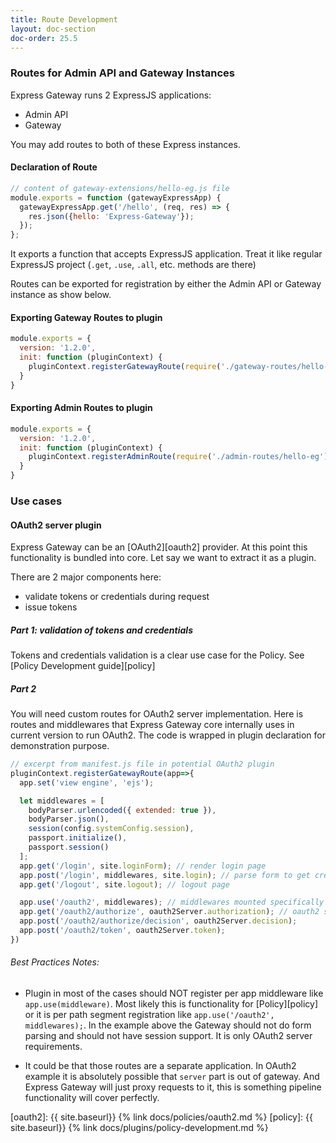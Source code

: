 ```yaml
---
title: Route Development
layout: doc-section
doc-order: 25.5
---
```


### Routes for Admin API and Gateway Instances
Express Gateway runs 2 ExpressJS applications:
- Admin API
- Gateway

You may add routes to both of these Express instances.

#### Declaration of Route
```js
// content of gateway-extensions/hello-eg.js file
module.exports = function (gatewayExpressApp) {
  gatewayExpressApp.get('/hello', (req, res) => {
    res.json({hello: 'Express-Gateway'});
  });
};
```
It exports a function that accepts ExpressJS application.
Treat it like regular ExpressJS project (`.get`, `.use`, `.all`, etc. methods are there)

Routes can be exported for registration by either the Admin API or Gateway instance as show below.

#### Exporting Gateway Routes to plugin

```js
module.exports = {
  version: '1.2.0',
  init: function (pluginContext) {
    pluginContext.registerGatewayRoute(require('./gateway-routes/hello-eg'));
  }
}
```
#### Exporting Admin Routes to plugin

```js
module.exports = {
  version: '1.2.0',
  init: function (pluginContext) {
    pluginContext.registerAdminRoute(require('./admin-routes/hello-eg'));
  }
}
```

### Use cases

#### OAuth2 server plugin
Express Gateway can be an [OAuth2][oauth2] provider.
At this point this functionality is bundled into core.
Let say we want to extract it as a plugin.

There are 2 major components here:
- validate tokens or credentials during request
- issue tokens

##### Part 1: validation of tokens and credentials
Tokens and credentials validation is a clear use case for the Policy.
See [Policy Development guide][policy]

##### Part 2
You will need custom routes for OAuth2 server implementation.
Here is routes and middlewares that Express Gateway core internally uses in current version to run OAuth2.
The code is wrapped in plugin declaration for demonstration purpose.

```js
// excerpt from manifest.js file in potential OAuth2 plugin
pluginContext.registerGatewayRoute(app=>{
  app.set('view engine', 'ejs');

  let middlewares = [
    bodyParser.urlencoded({ extended: true }),
    bodyParser.json(),
    session(config.systemConfig.session),
    passport.initialize(),
    passport.session()
  ];
  app.get('/login', site.loginForm); // render login page
  app.post('/login', middlewares, site.login); // parse form to get credentials
  app.get('/logout', site.logout); // logout page

  app.use('/oauth2', middlewares); // middlewares mounted specifically for "/oauth2" routes
  app.get('/oauth2/authorize', oauth2Server.authorization); // oauth2 server specific handlers
  app.post('/oauth2/authorize/decision', oauth2Server.decision);
  app.post('/oauth2/token', oauth2Server.token);
})

```
###### Best Practices Notes:
- Plugin in most of the cases should NOT register per app middleware like `app.use(middleware)`. Most likely this is
functionality for [Policy][policy] or it is per path segment registration like `app.use('/oauth2', middlewares);`.
In the example above the Gateway should not do form parsing and should not have session support. It is only OAuth2
server requirements.

- It could be that those routes are a separate application. In OAuth2 example it is absolutely possible that `server`
part is out of gateway. And Express Gateway will just proxy requests to it, this is something pipeline functionality
will cover perfectly.

[oauth2]: {{ site.baseurl}} {% link docs/policies/oauth2.md %}
[policy]: {{ site.baseurl}} {% link docs/plugins/policy-development.md %}